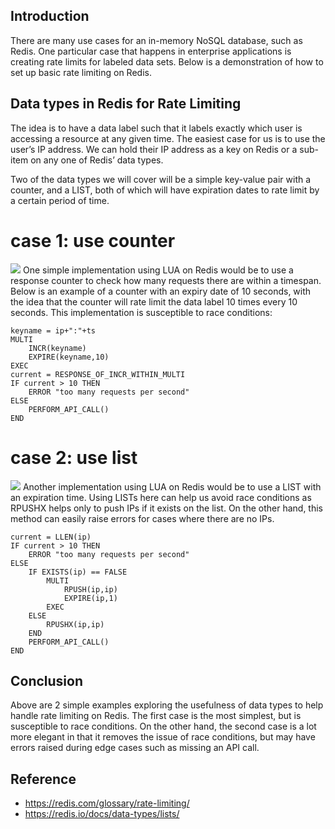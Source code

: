 ## Introduction
There are many use cases for an in-memory NoSQL database, such as Redis. One particular case that happens in enterprise applications is creating rate limits for labeled data sets. Below is a demonstration of how to set up basic rate limiting on Redis.

## Data types in Redis for Rate Limiting
The idea is to have a data label such that it labels exactly which user is accessing a resource at any given time. The easiest case for us is to use the user’s IP address. We can hold their IP address as a key on Redis or a sub-item on any one of Redis’ data types.

Two of the data types we will cover will be a simple key-value pair with a counter, and a LIST, both of which will have expiration dates to rate limit by a certain period of time.

# case 1: use counter

![](https://i.imgur.com/gWWpbQl.png)
One simple implementation using LUA on Redis would be to use a response counter to check how many requests there are within a timespan. Below is an example of a counter with an expiry date of 10 seconds, with the idea that the counter will rate limit the data label 10 times every 10 seconds. This implementation is susceptible to race conditions:

```
keyname = ip+":"+ts
MULTI
    INCR(keyname)
    EXPIRE(keyname,10)
EXEC
current = RESPONSE_OF_INCR_WITHIN_MULTI
IF current > 10 THEN
    ERROR "too many requests per second"
ELSE
    PERFORM_API_CALL()
END
```

# case 2: use list
![](https://i.imgur.com/RkMMJtW.png)
Another implementation using LUA on Redis would be to use a LIST with an expiration time. Using LISTs here can help us avoid race conditions as RPUSHX helps only to push IPs if it exists on the list. On the other hand, this method can easily raise errors for cases where there are no IPs.
```
current = LLEN(ip)
IF current > 10 THEN
    ERROR "too many requests per second"
ELSE
    IF EXISTS(ip) == FALSE
        MULTI
            RPUSH(ip,ip)
            EXPIRE(ip,1)
        EXEC
    ELSE
        RPUSHX(ip,ip)
    END
    PERFORM_API_CALL()
END
```

## Conclusion
Above are 2 simple examples exploring the usefulness of data types to help handle rate limiting on Redis. The first case is the most simplest, but is susceptible to race conditions. On the other hand, the second case is a lot more elegant in that it removes the issue of race conditions, but may have errors raised during edge cases such as missing an API call.

## Reference
- https://redis.com/glossary/rate-limiting/
- https://redis.io/docs/data-types/lists/
